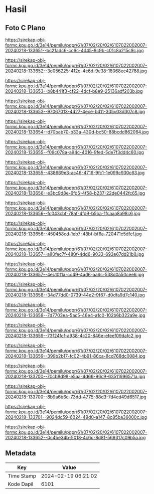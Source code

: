 # Hasil

## Foto C Plano

https://sirekap-obj-formc.kpu.go.id/3e14/pemilu/pdpr/61/07/02/20/02/6107022002007-20240218-133651--bc21adc6-cc6c-4d45-9c9b-c01c8a215c9c.jpg

https://sirekap-obj-formc.kpu.go.id/3e14/pemilu/pdpr/61/07/02/20/02/6107022002007-20240218-133652--3e056225-412d-4c6d-9e38-18068ec42788.jpg

https://sirekap-obj-formc.kpu.go.id/3e14/pemilu/pdpr/61/07/02/20/02/6107022002007-20240218-133653--b8b441f3-cf22-4dcf-b8e9-25136adf203b.jpg

https://sirekap-obj-formc.kpu.go.id/3e14/pemilu/pdpr/61/07/02/20/02/6107022002007-20240218-133653--97067013-4d27-4ece-bd11-305c03d307c8.jpg

https://sirekap-obj-formc.kpu.go.id/3e14/pemilu/pdpr/61/07/02/20/02/6107022002007-20240218-133654--d70bab70-b33a-430d-bc50-88bcdd862064.jpg

https://sirekap-obj-formc.kpu.go.id/3e14/pemilu/pdpr/61/07/02/20/02/6107022002007-20240218-133655--f09c078a-a94c-4016-9fed-5de7f3dd4c60.jpg

https://sirekap-obj-formc.kpu.go.id/3e14/pemilu/pdpr/61/07/02/20/02/6107022002007-20240218-133655--438669e3-ac46-4716-9fc1-1e099c930c63.jpg

https://sirekap-obj-formc.kpu.go.id/3e14/pemilu/pdpr/61/07/02/20/02/6107022002007-20240218-133656--e3bc9d8e-6fd5-4f58-b237-22de0442fc65.jpg

https://sirekap-obj-formc.kpu.go.id/3e14/pemilu/pdpr/61/07/02/20/02/6107022002007-20240218-133656--fc043cbf-78af-4fd9-b5ba-1fcaaa8a98c6.jpg

https://sirekap-obj-formc.kpu.go.id/3e14/pemilu/pdpr/61/07/02/20/02/6107022002007-20240218-133656--450458cd-1eb7-48bf-bf6a-720471c5dfef.jpg

https://sirekap-obj-formc.kpu.go.id/3e14/pemilu/pdpr/61/07/02/20/02/6107022002007-20240218-133657--a80fec7f-480f-4dd6-9033-692e67dd21b0.jpg

https://sirekap-obj-formc.kpu.go.id/3e14/pemilu/pdpr/61/07/02/20/02/6107022002007-20240218-133657--4ec10f1a-cc49-4ad6-aa6c-538d0a50cee6.jpg

https://sirekap-obj-formc.kpu.go.id/3e14/pemilu/pdpr/61/07/02/20/02/6107022002007-20240218-133658--34d77dd0-0739-44e2-9f67-d0dfa9d7c140.jpg

https://sirekap-obj-formc.kpu.go.id/3e14/pemilu/pdpr/61/07/02/20/02/6107022002007-20240218-133658--7d7703ea-5ac5-46e4-a1c0-102b6b322a9e.jpg

https://sirekap-obj-formc.kpu.go.id/3e14/pemilu/pdpr/61/07/02/20/02/6107022002007-20240218-133659--73f24fcf-a938-4c20-846e-efeef09dafc2.jpg

https://sirekap-obj-formc.kpu.go.id/3e14/pemilu/pdpr/61/07/02/20/02/6107022002007-20240218-133659--399b2b17-fc02-4b91-86ca-8cd768dc0084.jpg

https://sirekap-obj-formc.kpu.go.id/3e14/pemilu/pdpr/61/07/02/20/02/6107022002007-20240218-133700--70cb8d98-e5aa-4d66-96c9-63511996571a.jpg

https://sirekap-obj-formc.kpu.go.id/3e14/pemilu/pdpr/61/07/02/20/02/6107022002007-20240218-133700--8b9a6b6e-73dd-4775-88d3-7d4cd49d6517.jpg

https://sirekap-obj-formc.kpu.go.id/3e14/pemilu/pdpr/61/07/02/20/02/6107022002007-20240218-133701--9024dc59-6024-49d0-a147-8c85ba36000c.jpg

https://sirekap-obj-formc.kpu.go.id/3e14/pemilu/pdpr/61/07/02/20/02/6107022002007-20240218-133652--0c4be34b-5018-4c6c-8d81-569317c09b5a.jpg


## Metadata

| Key        | Value               |
| ---------- | ------------------- |
| Time Stamp | 2024-02-19 06:21:02 |
| Kode Dapil | 6101                |



